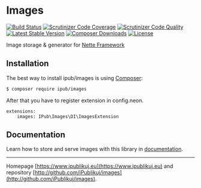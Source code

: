 # Images

[![Build Status](https://img.shields.io/travis/iPublikuj/images.svg?style=flat-square)](https://travis-ci.org/iPublikuj/images)
[![Scrutinizer Code Coverage](https://img.shields.io/scrutinizer/coverage/g/iPublikuj/images.svg?style=flat-square)](https://scrutinizer-ci.com/g/iPublikuj/images/?branch=master)
[![Scrutinizer Code Quality](https://img.shields.io/scrutinizer/g/iPublikuj/images.svg?style=flat-square)](https://scrutinizer-ci.com/g/iPublikuj/images/?branch=master)
[![Latest Stable Version](https://img.shields.io/packagist/v/ipub/images.svg?style=flat-square)](https://packagist.org/packages/ipub/images)
[![Composer Downloads](https://img.shields.io/packagist/dt/ipub/images.svg?style=flat-square)](https://packagist.org/packages/ipub/images)
[![License](https://img.shields.io/packagist/l/ipub/images.svg?style=flat-square)](https://packagist.org/packages/ipub/images)

Image storage & generator for [Nette Framework](http://nette.org/)

## Installation

The best way to install ipub/images is using  [Composer](http://getcomposer.org/):

```sh
$ composer require ipub/images
```

After that you have to register extension in config.neon.

```neon
extensions:
	images: IPub\Images\DI\ImagesExtension
```

## Documentation

Learn how to store and serve images with this library in [documentation](https://github.com/iPublikuj/images/blob/master/docs/en/index.md).

***
Homepage [https://www.ipublikuj.eu](https://www.ipublikuj.eu) and repository [http://github.com/iPublikuj/images](http://github.com/iPublikuj/images).
